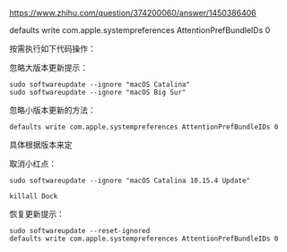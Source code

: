 https://www.zhihu.com/question/374200060/answer/1450386406

defaults write com.apple.systempreferences AttentionPrefBundleIDs 0





按需执行如下代码操作：

忽略大版本更新提示：

```
sudo softwareupdate --ignore "macOS Catalina"
sudo softwareupdate --ignore "macOS Big Sur"
```

忽略小版本更新的方法：

```
defaults write com.apple.systempreferences AttentionPrefBundleIDs 0
```

具体根据版本来定

取消小红点：

```
sudo softwareupdate --ignore "macOS Catalina 10.15.4 Update"

killall Dock
```

恢复更新提示：

```
sudo softwareupdate --reset-ignored
defaults write com.apple.systempreferences AttentionPrefBundleIDs 0
```

